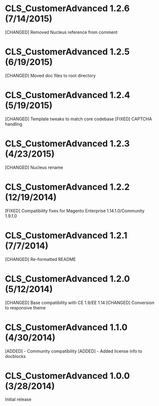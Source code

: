 CLS_CustomerAdvanced 1.2.6 (7/14/2015)
=======================================
[CHANGED] Removed Nucleus reference from comment

CLS_CustomerAdvanced 1.2.5 (6/19/2015)
=======================================
[CHANGED] Moved doc files to root directory

CLS_CustomerAdvanced 1.2.4 (5/19/2015)
=======================================
[CHANGED] Template tweaks to match core codebase
[FIXED] CAPTCHA handling

CLS_CustomerAdvanced 1.2.3 (4/23/2015)
=======================================
[CHANGED] Nucleus rename

CLS_CustomerAdvanced 1.2.2 (12/19/2014)
=======================================
[FIXED] Compatibility fixes for Magento Enterprise 1.14.1.0/Community 1.9.1.0

CLS_CustomerAdvanced 1.2.1 (7/7/2014)
=======================================
[CHANGED] Re-formatted README

CLS_CustomerAdvanced 1.2.0 (5/12/2014)
=======================================
[CHANGED] Base compatibility with CE 1.9/EE 1.14
[CHANGED] Conversion to responsive theme

CLS_CustomerAdvanced 1.1.0 (4/30/2014)
=======================================
[ADDED] - Community compatibility
[ADDED] - Added license info to docblocks

CLS_CustomerAdvanced 1.0.0 (3/28/2014)
=======================================
Initial release
